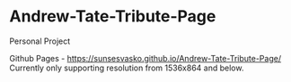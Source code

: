 # Andrew-Tate-Tribute-Page
Personal Project 

Github Pages - https://sunsesvasko.github.io/Andrew-Tate-Tribute-Page/
Currently only supporting resolution from 1536x864 and below.
